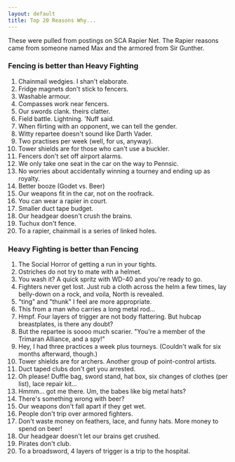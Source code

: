 ```yaml
---
layout: default
title: Top 20 Reasons Why...
---
```


These were pulled from postings on SCA Rapier Net.  The Rapier reasons came from someone named Max and the armored from Sir Gunther.

### Fencing is better than Heavy Fighting

1. Chainmail wedgies. I shan't elaborate.
1. Fridge magnets don't stick to fencers.
1. Washable armour.
1. Compasses work near fencers.
1. Our swords clank. theirs clatter.
1. Field battle. Lightning. 'Nuff said.
1. When flirting with an opponent, we can tell the gender.
1. Witty repartee doesn't sound like Darth Vader.
1. Two practises per week (well, for us, anyway).
1. Tower shields are for those who can't use a buckler.
1. Fencers don't set off airport alarms.
1. We only take one seat in the car on the way to Pennsic.
1. No worries about accidentally winning a tourney and ending up as royalty.
1. Better booze (Godet vs. Beer)
1. Our weapons fit in the car, not on the roofrack.
1. You can wear a rapier in court.
1. Smaller duct tape budget.
1. Our headgear doesn't crush the brains.
1. Tuchux don't fence.
1. To a rapier, chainmail is a series of linked holes.

### Heavy Fighting is better than Fencing

1. The Social Horror of getting a run in your tights.
1. Ostriches do not try to mate with a helmet.
1. You wash it? A quick spritz with WD-40 and you're ready to go.
1. Fighters never get lost. Just rub a cloth across the helm a few times, lay belly-down on a rock, and voila, North is revealed.
1. "ting" and "thunk" I feel are more appropriate.
1. This from a man who carries a long metal rod...
1. Hmpf. Four layers of trigger are not body flattering. But hubcap breastplates, is there any doubt?
1. But the repartee is soooo much scarier. "You're a member of the Trimaran Alliance, and a spy!"
1. Hey, I had three practices a week plus tourneys. (Couldn't walk for six months afterward, though.)
1. Tower shields are for archers. Another group of point-control artists.
1. Duct taped clubs don't get you arrested.
1. Oh please! Duffle bag, sword stand, hat box, six changes of clothes (per list), lace repair kit...
1. Hmmm... got me there. Um, the babes like big metal hats?
1. There's something wrong with beer?
1. Our weapons don't fall apart if they get wet.
1. People don't trip over armored fighters.
1. Don't waste money on feathers, lace, and funny hats. More money to spend on beer!
1. Our headgear doesn't let our brains get crushed.
1. Pirates don't club.
1. To a broadsword, 4 layers of trigger is a trip to the hospital.
